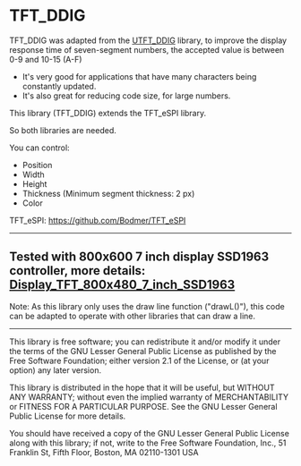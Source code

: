 # TFT_DDIG
TFT_DDIG was adapted from the [UTFT_DDIG](https://github.com/rtek1000/UTFT_DDIG) library, to improve the display response time of seven-segment numbers, the accepted value is between 0-9 and 10-15 (A-F)

- It's very good for applications that have many characters being constantly updated.
- It's also great for reducing code size, for large numbers.

This library (TFT_DDIG) extends the TFT_eSPI library.

So both libraries are needed.

You can control:

- Position
- Width
- Height
- Thickness (Minimum segment thickness: 2 px)
- Color

TFT_eSPI: https://github.com/Bodmer/TFT_eSPI

----

Tested with 800x600 7 inch display SSD1963 controller, more details: [Display_TFT_800x480_7_inch_SSD1963](https://github.com/rtek1000/Display_TFT_800x480_7_inch_SSD1963) 
----

Note: As this library only uses the draw line function ("drawL()"), this code can be adapted to operate with other libraries that can draw a line.

----

This library is free software; you can redistribute it and/or
  modify it under the terms of the GNU Lesser General Public
  License as published by the Free Software Foundation; either
  version 2.1 of the License, or (at your option) any later version.

  This library is distributed in the hope that it will be useful,
  but WITHOUT ANY WARRANTY; without even the implied warranty of
  MERCHANTABILITY or FITNESS FOR A PARTICULAR PURPOSE.  See the GNU
  Lesser General Public License for more details.

  You should have received a copy of the GNU Lesser General Public
  License along with this library; if not, write to the Free Software
  Foundation, Inc., 51 Franklin St, Fifth Floor, Boston, MA  02110-1301  USA

